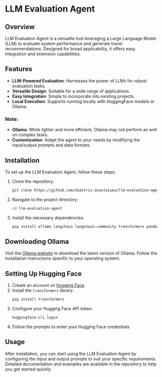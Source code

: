 # LLM Evaluation Agent

## Overview

LLM Evaluation Agent is a versatile tool leveraging a Large Language Model (LLM) to evaluate system performance and generate travel recommendations. Designed for broad applicability, it offers easy integration and extension capabilities.

## Features

- **LLM-Powered Evaluation**: Harnesses the power of LLMs for robust evaluation tasks.
- **Versatile Design**: Suitable for a wide range of applications.
- **Easy Integration**: Simple to incorporate into existing projects.
- **Local Execution**: Supports running locally with HuggingFace models or Ollama.

### Note:
- **Ollama**: While lighter and more efficient, Ollama may not perform as well on complex tasks.
- **Customization**: Adapt the agent to your needs by modifying the input/output prompts and data formats.

## Installation

To set up the LLM Evaluation Agent, follow these steps:

1. Clone the repository:
   ```sh
   git clone https://github.com/dimitris-anastasiou/llm-evaluation-agent.git


2. Navigate to the project directory:
   ```sh
   cd llm-evaluation-agent

3. Install the necessary dependencies:
   ```sh
   pip install ollama langchain langchain-community transformers pandas torch

## Downloading Ollama

Visit the [Ollama website](https://www.ollama.com/) to download the latest version of Ollama. Follow the installation instructions specific to your operating system.

## Setting Up Hugging Face

1. Create an account on [Hugging Face](https://huggingface.co/).
2. Install the `transformers` library:
   ```sh
   pip install transformers
3. Configure your Hugging Face API token:
   ```sh
   huggingface-cli login
4. Follow the prompts to enter your Hugging Face credentials.

## Usage

After installation, you can start using the LLM Evaluation Agent by configuring the input and output prompts to suit your specific requirements. Detailed documentation and examples are available in the repository to help you get started quickly.
